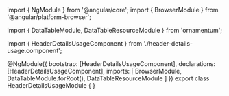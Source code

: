 import { NgModule } from '@angular/core';
import { BrowserModule } from '@angular/platform-browser';
  
import { DataTableModule, DataTableResourceModule } from 'ornamentum';
  
import { HeaderDetailsUsageComponent } from './header-details-usage.component';

@NgModule({
 bootstrap: [HeaderDetailsUsageComponent],
 declarations: [HeaderDetailsUsageComponent],
 imports: [
    BrowserModule, 
    DataTableModule.forRoot(),
    DataTableResourceModule
  ]
})
export class HeaderDetailsUsageModule {
}
